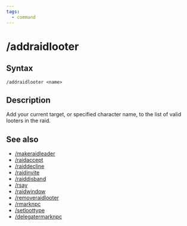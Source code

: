 ```yaml
---
tags:
  - command
---
```


# /addraidlooter

## Syntax

<!--cmd-syntax-start-->
```eqcommand
/addraidlooter <name>
```
<!--cmd-syntax-end-->

## Description

<!--cmd-desc-start-->
Add your current target, or specified character name, to the list of valid looters in the raid.
<!--cmd-desc-end-->

## See also

- [/makeraidleader](cmd-makeraidleader.md)
- [/raidaccept](cmd-raidaccept.md)
- [/raiddecline](cmd-raiddecline.md)
- [/raidinvite](cmd-raidinvite.md)
- [/raiddisband](cmd-raiddisband.md)
- [/rsay](cmd-rsay.md)
- [/raidwindow](cmd-raidwindow.md)
- [/removeraidlooter](cmd-removeraidlooter.md)
- [/rmarknpc](cmd-rmarknpc.md)
- [/setloottype](cmd-setloottype.md)
- [/delegatermarknpc](cmd-delegatermarknpc.md)
